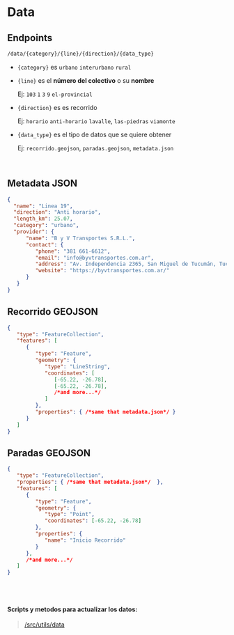 # Data


## Endpoints

```txt
/data/{category}/{line}/{direction}/{data_type}
```

- `{category}` es `urbano` `interurbano` `rural`

- `{line}` es el **número del colectivo** o su **nombre**

   Ej: `103` `1` `3` `9` `el-provincial`

- `{direction}` es es recorrido

   Ej: `horario` `anti-horario` `lavalle`, `las-piedras` `viamonte`

- `{data_type}` es el tipo de datos que se quiere obtener
 
  Ej: `recorrido.geojson`, `paradas.geojson`, `metadata.json`


<br>

## Metadata JSON

```json
{
  "name": "Linea 19",
  "direction": "Anti horario",
  "length_km": 25.07,
  "category": "urbano",
  "provider": {
      "name": "B y V Transportes S.R.L.",
      "contact": {
         "phone": "381 661-6612",
         "email": "info@byvtransportes.com.ar",
         "address": "Av. Independencia 2365, San Miguel de Tucumán, Tucumán, Argentina",
         "website": "https://byvtransportes.com.ar/"
      }
   }
}
```

## Recorrido GEOJSON

```json
{
   "type": "FeatureCollection",
   "features": [
      {
         "type": "Feature",
         "geometry": {
            "type": "LineString",
            "coordinates": [
               [-65.22, -26.78],
               [-65.22, -26.78],
               /*and more...*/
            ]
         },
         "properties": { /*same that metadata.json*/ }
      }
   ]
}
```

## Paradas GEOJSON

```json
{
   "type": "FeatureCollection",
   "properties": { /*same that metadata.json*/  },
   "features": [
      {
         "type": "Feature",
         "geometry": {
            "type": "Point",
            "coordinates": [-65.22, -26.78]
         },
         "properties": {
            "name": "Inicio Recorrido"
         }
      },
      /*and more...*/
   ]
}
```

<br><br>

#### Scripts y metodos para actualizar los datos:

> [/src/utils/data](../src/utils/data)